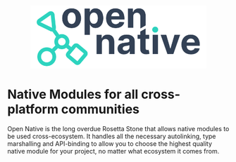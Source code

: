 <div align="center">

<picture>

  <source media="(prefers-color-scheme: dark)" srcset="https://github.com/OpenNative/.github/raw/main/profile/open-native-logo-inverted.png">
  <img alt="open native logo" width="400" src="https://github.com/OpenNative/.github/raw/main/profile/open-native-logo.png">
  
</picture>
 
</div>

# Native Modules for all cross-platform communities

Open Native is the long overdue Rosetta Stone that allows native modules to be used cross-ecosystem. It handles all the necessary autolinking, type marshalling and API-binding to allow you to choose the highest quality native module for your project, no matter what ecosystem it comes from.



